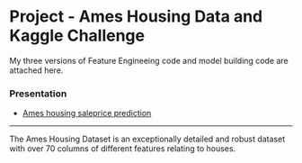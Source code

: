 # Project - Ames Housing Data and Kaggle Challenge

My three versions of Feature Engineeing code and model building code are attached here.

### Presentation
- [Ames housing saleprice prediction](./Project2_presentation.pptx)

---

The Ames Housing Dataset is an exceptionally detailed and robust dataset with over 70 columns of different features relating to houses.
